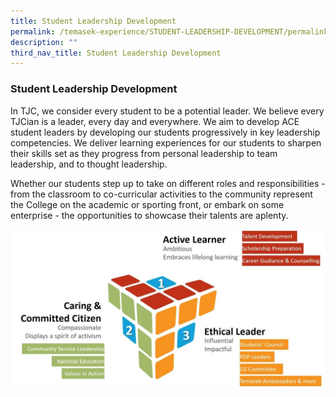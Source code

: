 ```yaml
---
title: Student Leadership Development
permalink: /temasek-experience/STUDENT-LEADERSHIP-DEVELOPMENT/permalink/
description: ""
third_nav_title: Student Leadership Development
---
```

### Student Leadership Development

<p>In TJC, we consider every student to be a potential leader. We believe every TJCian is a leader, every day and everywhere. We aim to develop ACE student leaders by developing our students progressively in key leadership competencies. We deliver learning experiences for our students to sharpen their skills set as they progress from personal leadership to team leadership, and to thought leadership.</p>

<p>Whether our students step up to take on different roles and responsibilities - from the classroom to co-curricular activities to the community represent the College on the academic or sporting front, or embark on some enterprise - the opportunities to showcase their talents are aplenty.</p>

![](/images/Temasek%20Experience/Developing%20the%20ACE%20Student%20Leader.jpeg)